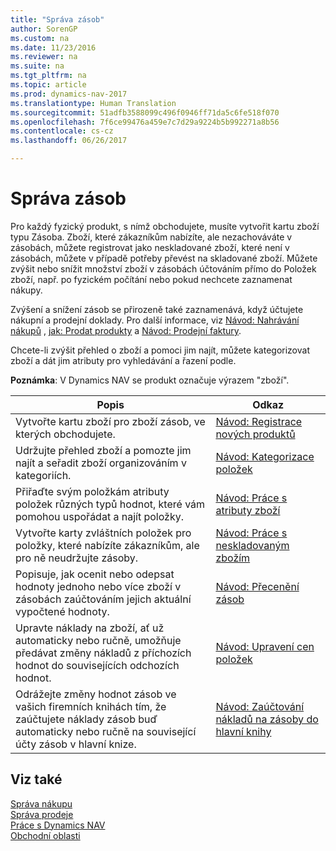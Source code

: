 ```yaml
---
title: "Správa zásob"
author: SorenGP
ms.custom: na
ms.date: 11/23/2016
ms.reviewer: na
ms.suite: na
ms.tgt_pltfrm: na
ms.topic: article
ms.prod: dynamics-nav-2017
ms.translationtype: Human Translation
ms.sourcegitcommit: 51adfb3588099c496f0946ff71da5c6fe518f070
ms.openlocfilehash: 7f6ce99476a459e7c7d29a9224b5b992271a8b56
ms.contentlocale: cs-cz
ms.lasthandoff: 06/26/2017

---
```


# <a name="manage-inventory"></a>Správa zásob
Pro každý fyzický produkt, s nímž obchodujete, musíte vytvořit kartu zboží typu Zásoba. Zboží, které zákazníkům nabízíte, ale nezachováváte v zásobách, můžete registrovat jako neskladované zboží, které není v zásobách, můžete v případě potřeby převést na skladované zboží. Můžete zvýšit nebo snížit množství zboží v zásobách účtováním přímo do Položek zboží, např. po fyzickém počítání nebo pokud nechcete zaznamenat nákupy.

Zvýšení a snížení zásob se přirozeně také zaznamenává, když účtujete nákupní a prodejní doklady. Pro další informace, viz [Návod: Nahrávání nákupů](purchasing-how-record-purchases.md) , [jak: Prodat produkty](sales-how-sell-products.md) a [Návod: Prodejní faktury](sales-how-invoice-sales.md).

Chcete-li zvýšit přehled o zboží a pomoci jim najít, můžete kategorizovat zboží a dát jim atributy pro vyhledávání a řazení podle.   

**Poznámka**: V Dynamics NAV se produkt označuje výrazem "zboží".

|Popis |Odkaz |
|---|----|
|Vytvořte kartu zboží pro zboží zásob, ve kterých obchodujete.|[Návod: Registrace nových produktů](inventory-how-register-new-products.md)|
|Udržujte přehled zboží a pomozte jim najít a seřadit zboží organizováním v kategoriích.|[Návod: Kategorizace položek](inventory-how-categorize-items.md)|  
|Přiřaďte svým položkám atributy položek různých typů hodnot, které vám pomohou uspořádat a najít položky.|[Návod: Práce s atributy zboží](inventory-how-work-item-attributes.md)|
|Vytvořte karty zvláštních položek pro položky, které nabízíte zákazníkům, ale pro ně neudržujte zásoby.|[Návod: Práce s neskladovaným zbožím](inventory-how-work-nonstock-items.md)|
|Popisuje, jak ocenit nebo odepsat hodnoty jednoho nebo více zboží v zásobách zaúčtováním jejich aktuální vypočtené hodnoty.|[Návod: Přecenění zásob](inventory-how-revalue-inventory.md)|
|Upravte náklady na zboží, ať už automaticky nebo ručně, umožňuje předávat změny nákladů z příchozích hodnot do souvisejících odchozích hodnot.|[Návod: Upravení cen položek](inventory-how-adjust-item-costs.md)|
|Odrážejte změny hodnot zásob ve vašich firemních knihách tím, že zaúčtujete náklady zásob buď automaticky nebo ručně na související účty zásob v hlavní knize.|[Návod: Zaúčtování nákladů na zásoby do hlavní knihy](inventory-how-post-inventory-cost-gl.md)|

## <a name="see-also"></a>Viz také  
[Správa nákupu](purchasing-manage-purchasing.md)  
[Správa prodeje](sales-manage-sales.md)  
[Práce s Dynamics NAV](ui-work-product.md)  
[Obchodní oblasti](ui-across-business-areas.md)

